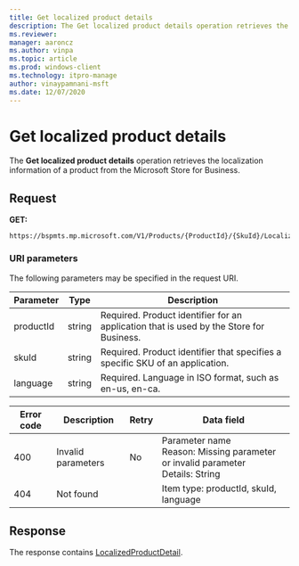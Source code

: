 ```yaml
---
title: Get localized product details
description: The Get localized product details operation retrieves the localization information of a product from the Microsoft Store for Business.
ms.reviewer: 
manager: aaroncz
ms.author: vinpa
ms.topic: article
ms.prod: windows-client
ms.technology: itpro-manage
author: vinaypamnani-msft
ms.date: 12/07/2020
---
```


# Get localized product details

The **Get localized product details** operation retrieves the localization information of a product from the Microsoft Store for Business.

## Request

**GET:**

```http
https://bspmts.mp.microsoft.com/V1/Products/{ProductId}/{SkuId}/LocalizedDetails/{language}
```


### URI parameters

The following parameters may be specified in the request URI.

|Parameter|Type|Description|
|--- |--- |--- |
|productId|string|Required. Product identifier for an application that is used by the Store for Business.|
|skuId|string|Required. Product identifier that specifies a specific SKU of an application.|
|language|string|Required. Language in ISO format, such as en-us, en-ca.|

|Error code|Description|Retry|Data field|
|--- |--- |--- |--- |
|400|Invalid parameters|No|Parameter name<br>Reason: Missing parameter or invalid parameter<br>Details: String|
|404|Not found||Item type: productId, skuId, language|

## Response

The response contains [LocalizedProductDetail](data-structures-windows-store-for-business.md#localizedproductdetail).

 






